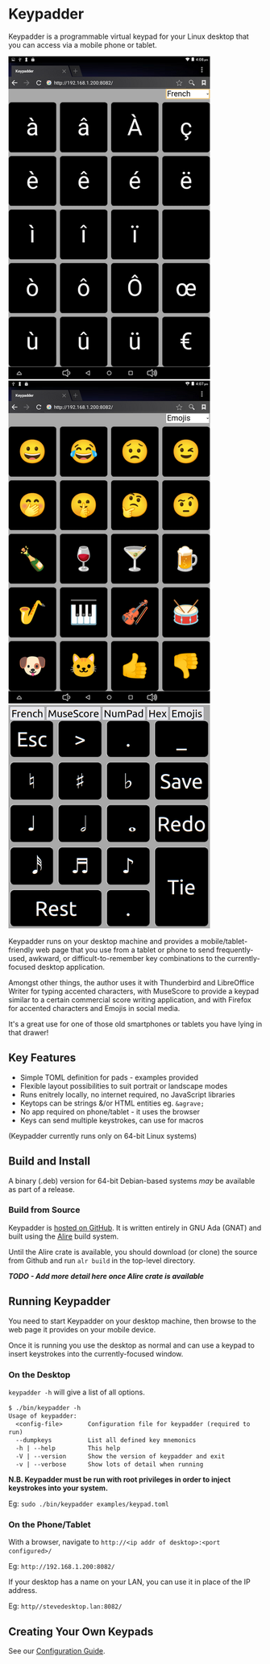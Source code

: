 # Keypadder
Keypadder is a programmable virtual keypad for your Linux desktop that you can access via a mobile phone or tablet.

![Screenshot1](./Screenshots/v0_2_0_French.png)
![Screenshot2](./Screenshots/v0_2_0_Emojis.png)
![Screenshot3](./Screenshots/v0_1_0_Musescore.png)

Keypadder runs on your desktop machine and provides a mobile/tablet-friendly web page that you use
from a tablet or phone to send frequently-used, awkward, or difficult-to-remember key combinations
to the currently-focused desktop application.

Amongst other things, the author uses it with Thunderbird and LibreOffice Writer for typing accented characters, with MuseScore to provide a keypad similar to a certain commercial score writing application, and with Firefox for accented characters and Emojis in social media.

It's a great use for one of those old smartphones or tablets you have lying in that drawer!

## Key Features

* Simple TOML definition for pads - examples provided
* Flexible layout possibilities to suit portrait or landscape modes
* Runs enitrely locally, no internet required, no JavaScript libraries
* Keytops can be strings &/or HTML entities eg. `&agrave;`
* No app required on phone/tablet - it uses the browser
* Keys can send multiple keystrokes, can use for macros

(Keypadder currently runs only on 64-bit Linux systems)

## Build and Install

A binary (.deb) version for 64-bit Debian-based systems *may* be available as part of a release.

### Build from Source
Keypadder is [hosted on GitHub](https://github.com/SMerrony/keypadder).
It is written entirely in GNU Ada (GNAT) and built using the [Alire](https://alire.ada.dev/) build system.

Until the Alire crate is available, you should download (or clone) the source from Github
and run `alr build` in the top-level directory.

***TODO  - Add more detail here once Alire crate is available***

## Running Keypadder

You need to start Keypadder on your desktop machine,
then browse to the web page it provides on your mobile device.

Once it is running you use the desktop as normal and can use a keypad to insert keystrokes
into the currently-focused window.

### On the Desktop

`keypadder -h` will give a list of all options. 
```
$ ./bin/keypadder -h
Usage of keypadder:
  <config-file>       Configuration file for keypadder (required to run)
  --dumpkeys          List all defined key mnemonics
  -h | --help         This help
  -V | --version      Show the version of keypadder and exit
  -v | --verbose      Show lots of detail when running
  ```

**N.B. Keypadder must be run with root privileges in order to inject keystrokes into your system.**

Eg: `sudo ./bin/keypadder examples/keypad.toml`

### On the Phone/Tablet

With a browser, navigate to `http://<ip addr of desktop>:<port configured>/`

Eg: `http://192.168.1.200:8082/`

If your desktop has a name on your LAN, you can use it in place of the IP address.

Eg: `http//stevedesktop.lan:8082/`

## Creating Your Own Keypads
See our [Configuration Guide](docs/ConfigurationGuide.md).
